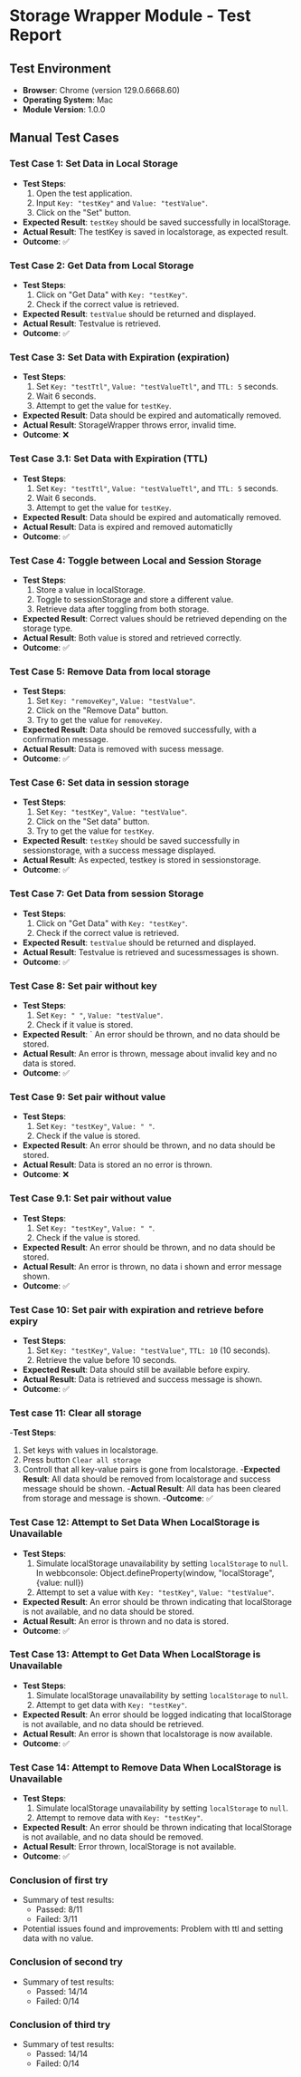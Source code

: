 # Storage Wrapper Module - Test Report

## Test Environment
- **Browser**: Chrome (version 129.0.6668.60)
- **Operating System**: Mac
- **Module Version**: 1.0.0

## Manual Test Cases

### Test Case 1: Set Data in Local Storage
- **Test Steps**:
  1. Open the test application.
  2. Input `Key: "testKey"` and `Value: "testValue"`.
  3. Click on the "Set" button.
- **Expected Result**: `testKey` should be saved successfully in localStorage.
- **Actual Result**: The testKey is saved in localstorage, as expected result. 
- **Outcome**: ✅ 

### Test Case 2: Get Data from Local Storage
- **Test Steps**:
  1. Click on "Get Data" with `Key: "testKey"`.
  2. Check if the correct value is retrieved.
- **Expected Result**: `testValue` should be returned and displayed.
- **Actual Result**: Testvalue is retrieved.
- **Outcome**: ✅

### Test Case 3: Set Data with Expiration (expiration)
- **Test Steps**:
  1. Set `Key: "testTtl"`, `Value: "testValueTtl"`, and `TTL: 5` seconds.
  2. Wait 6 seconds.
  3. Attempt to get the value for `testKey`.
- **Expected Result**: Data should be expired and automatically removed.
- **Actual Result**: StorageWrapper throws error, invalid time.
- **Outcome**: ❌

### Test Case 3.1: Set Data with Expiration (TTL)
- **Test Steps**:
  1. Set `Key: "testTtl"`, `Value: "testValueTtl"`, and `TTL: 5` seconds.
  2. Wait 6 seconds.
  3. Attempt to get the value for `testKey`.
- **Expected Result**: Data should be expired and automatically removed.
- **Actual Result**: Data is expired and removed automaticlly
- **Outcome**: ✅

### Test Case 4: Toggle between Local and Session Storage
- **Test Steps**:
  1. Store a value in localStorage.
  2. Toggle to sessionStorage and store a different value.
  3. Retrieve data after toggling from both storage.
- **Expected Result**: Correct values should be retrieved depending on the storage type.
- **Actual Result**: Both value is stored and retrieved correctly. 
- **Outcome**: ✅

### Test Case 5: Remove Data from local storage
- **Test Steps**:
  1. Set `Key: "removeKey"`, `Value: "testValue"`.
  2. Click on the "Remove Data" button.
  3. Try to get the value for `removeKey`.
- **Expected Result**: Data should be removed successfully, with a confirmation message.
- **Actual Result**: Data is removed with sucess message. 
- **Outcome**: ✅

### Test Case 6: Set data in session storage
- **Test Steps**:
  1. Set `Key: "testKey"`, `Value: "testValue"`.
  2. Click on the "Set data" button.
  3. Try to get the value for `testKey`.
- **Expected Result**: `testKey` should be saved successfully in sessionstorage, with a success message displayed.
- **Actual Result**: As expected, testkey is stored in sessionstorage. 
- **Outcome**: ✅

### Test Case 7: Get Data from session Storage
- **Test Steps**:
  1. Click on "Get Data" with `Key: "testKey"`.
  2. Check if the correct value is retrieved.
- **Expected Result**: `testValue` should be returned and displayed.
- **Actual Result**: Testvalue is retrieved and sucessmessages is shown. 
- **Outcome**: ✅

### Test Case 8: Set pair without key
- **Test Steps**:
  1. Set `Key: " "`, `Value: "testValue"`.
  2. Check if it value is stored. 
- **Expected Result**: ` An error should be thrown, and no data should be stored.
- **Actual Result**: An error is thrown, message about invalid key and no data is stored.
- **Outcome**: ✅

### Test Case 9: Set pair without value
- **Test Steps**:
  1. Set `Key: "testKey"`, `Value: " "`.
  2. Check if the value is stored.
- **Expected Result**: An error should be thrown, and no data should be stored.
- **Actual Result**: Data is stored an no error is thrown. 
- **Outcome**: ❌

### Test Case 9.1: Set pair without value
- **Test Steps**:
  1. Set `Key: "testKey"`, `Value: " "`.
  2. Check if the value is stored.
- **Expected Result**: An error should be thrown, and no data should be stored.
- **Actual Result**: An error is thrown, no data i shown and error message shown. 
- **Outcome**: ✅

### Test Case 10: Set pair with expiration and retrieve before expiry 
- **Test Steps**:
  1. Set `Key: "testKey"`, `Value: "testValue"`, `TTL: 10` (10 seconds).
  2. Retrieve the value before 10 seconds.
- **Expected Result**: Data should still be available before expiry.
- **Actual Result**: Data is retrieved and success message is shown.
- **Outcome**: ✅

### Test case 11: Clear all storage
-**Test Steps**:
 1. Set keys with values in localstorage.
 2. Press button `Clear all storage`
 3. Controll that all key-value pairs is gone from localstorage. 
-**Expected Result**: All data should be removed from localstorage and success message should be shown. 
-**Actual Result**: All data has been cleared from storage and message is shown.
-**Outcome**: ✅

### Test Case 12: Attempt to Set Data When LocalStorage is Unavailable
- **Test Steps**:
  1. Simulate localStorage unavailability by setting `localStorage` to `null`. In webbconsole: Object.defineProperty(window, "localStorage", {value: null})
  2. Attempt to set a value with `Key: "testKey"`, `Value: "testValue"`.
- **Expected Result**: An error should be thrown indicating that localStorage is not available, and no data should be stored.
- **Actual Result**: An error is thrown and no data is stored. 
- **Outcome**: ✅

### Test Case 13: Attempt to Get Data When LocalStorage is Unavailable
- **Test Steps**:
  1. Simulate localStorage unavailability by setting `localStorage` to `null`.
  2. Attempt to get data with `Key: "testKey"`.
- **Expected Result**: An error should be logged indicating that localStorage is not available, and no data should be retrieved.
- **Actual Result**: An error is shown that localstorage is now available. 
- **Outcome**: ✅

### Test Case 14: Attempt to Remove Data When LocalStorage is Unavailable
- **Test Steps**:
  1. Simulate localStorage unavailability by setting `localStorage` to `null`.
  2. Attempt to remove data with `Key: "testKey"`.
- **Expected Result**: An error should be thrown indicating that localStorage is not available, and no data should be removed.
- **Actual Result**: Error thrown, localStorage is not available.
- **Outcome**: ✅

### Conclusion of first try
- Summary of test results: 
  - Passed: 8/11 
  - Failed: 3/11
- Potential issues found and improvements: Problem with ttl and setting data with no value.

### Conclusion of second try
- Summary of test results: 
  - Passed: 14/14
  - Failed: 0/14

### Conclusion of third try
- Summary of test results: 
  - Passed: 14/14
  - Failed: 0/14
